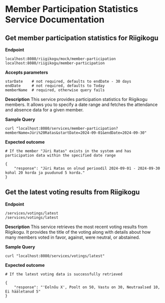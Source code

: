 # Member Participation Statistics Service Documentation

## Get member participation statistics for Riigikogu

**Endpoint**
```
localhost:8080/riigikogu/mock/member-participation
localhost:8080/riigikogu/member-participation
```

**Accepts parameters**
```
starDate    # not required, defaults to endDate - 30 days 
endDate     # not required, defaults to Today
memberName  # required, otherwise query fails
```

**Description**
This service provides participation statistics for Riigikogu members. It allows you to specify a date range and fetches the attendance and absence data for a given member.

**Sample Query**
```
curl "localhost:8080/services/member-participation?memberName=Jüri%20Ratas&startDate=2024-09-01&endDate=2024-09-30"
```

**Expected outcome**
```
# If the member "Jüri Ratas" exists in the system and has participation data within the specified date range

{
    "response": "Jüri Ratas on olnud perioodil 2024-09-01 - 2024-09-30 kohal 20 korda ja puudunud 5 korda."
}
```

## Get the latest voting results from Riigikogu

**Endpoint**
```
/services/votings/latest
/services/votings/latest
```

**Description**
This service retrieves the most recent voting results from Riigikogu. It provides the title of the voting along with details about how many members voted in favor, against, were neutral, or abstained.

**Sample Query**
```
curl "localhost:8080/services/votings/latest"
```

**Expected outcome**
```
# If the latest voting data is successfully retrieved

{
    "response": "'Eelnõu X', Poolt on 50, Vastu on 30, Neutraalsed 10, Ei hääletanud 5"
}
```
